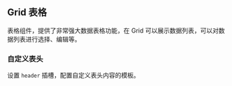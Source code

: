 <div class="demo-header">
<p class="overviewicon">
  <span class="wapi-list-form"/>
</p>

## Grid 表格

<nova-uxlink widget-name="Grid"></nova-uxlink>

表格组件，提供了非常强大数据表格功能，在 Grid 可以展示数据列表，可以对数据列表进行选择、编辑等。
</div>

### 自定义表头

设置 `header` 插槽，配置自定义表头内容的模板。

<nova-demo-view link="grid/header/slot-header"></nova-demo-view>

<br>
